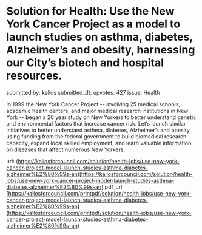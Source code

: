 # Solution for Health: Use the New York Cancer Project as a model to launch studies on asthma, diabetes, Alzheimer’s and obesity, harnessing our City’s biotech and hospital resources. #

submitted by: kallos
submitted_dt: 
upvotes: 427
issue: Health

In 1999 the New York Cancer Project -- involving 25 medical schools, academic health centers, and major medical research institutions in New York -- began a 20 year study on New Yorkers to better understand genetic and environmental factors that increase cancer risk. Let’s launch similar initiatives to better understand asthma, diabetes, Alzheimer’s and obesity, using funding from the federal government to build biomedical research capacity, expand local skilled employment, and learn valuable information on diseases that affect numerous New Yorkers.

url: (https://kallosforcouncil.com/solution/health-jobs/use-new-york-cancer-project-model-launch-studies-asthma-diabetes-alzheimer%E2%80%99s-an)[https://kallosforcouncil.com/solution/health-jobs/use-new-york-cancer-project-model-launch-studies-asthma-diabetes-alzheimer%E2%80%99s-an]
pdf_url: [https://kallosforcouncil.com/printpdf/solution/health-jobs/use-new-york-cancer-project-model-launch-studies-asthma-diabetes-alzheimer%E2%80%99s-an](https://kallosforcouncil.com/printpdf/solution/health-jobs/use-new-york-cancer-project-model-launch-studies-asthma-diabetes-alzheimer%E2%80%99s-an)